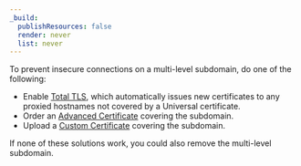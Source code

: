 ```yaml
---
_build:
  publishResources: false
  render: never
  list: never
---
```


To prevent insecure connections on a multi-level subdomain, do one of the following:

- Enable [Total TLS](/ssl/edge-certificates/additional-options/total-tls/), which automatically issues new certificates to any proxied hostnames not covered by a Universal certificate.
- Order an [Advanced Certificate](/ssl/edge-certificates/advanced-certificate-manager/manage-certificates/) covering the subdomain.
- Upload a [Custom Certificate](/ssl/edge-certificates/custom-certificates/) covering the subdomain.

If none of these solutions work, you could also remove the multi-level subdomain.